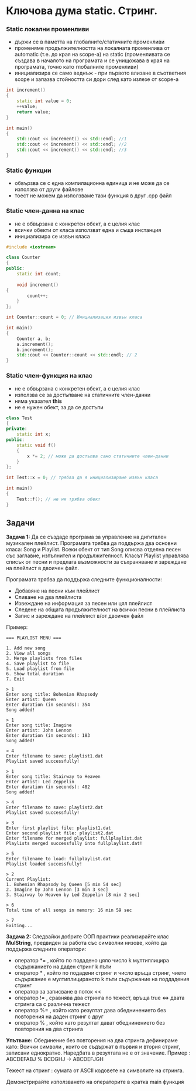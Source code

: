 ﻿# Ключова дума static. Стринг.

### Static локални променливи 
- държи се в паметта на глобалните/статичните променливи
- променяме продължителността на локалната променлива от automatic (т.е. до края на scope-а) на static (променливата се създава в началото на програмата и се унищожава в края на програмата, точно като глобалните променливи) 
- инициализира се само веднъж - при първото влизане в съответния scope и запазва стойността си дори след като излезе от scope-а

```cpp
int increment()
{
    static int value = 0;
    ++value;
    return value;
}

int main()
{
    std::cout << increment() << std::endl; //1
    std::cout << increment() << std::endl; //2
    std::cout << increment() << std::endl; //3
}
```

### Static функции
- обвързва се с една компилационна единица и не може да се използва от други файлове
- тоест не можем да използваме тази функция в друг .cpp файл


### Static член-данна на клас
- не е обвързана с конкретен обект, а с целия клас
- всички обекти от класа използват една и съща инстанция
- инициализира се извън класа

```cpp
#include <iostream>

class Counter
{
public:
    static int count;
    
    void increment()
{
        count++;
    }
};

int Counter::count = 0; // Инициализация извън класа

int main()
{
    Counter a, b;
    a.increment();
    b.increment();
    std::cout << Counter::count << std::endl; // 2
}
```

### Static член-функция на клас
- не е обвързана с конкретен обект, а с целия клас
- използва се за достъпване на статичните член-данни
- няма указател **this**
- не е нужен обект, за да се достъпи

```cpp
class Test
{
private:
    static int x; 
public:
    static void f()
    { 
        x *= 2; // може да достъпва само статичните член-данни
    }
};

int Test::x = 0; // трябва да я инициализираме извън класа

int main()
{
    Test::f(); // не ни трябва обект
}
```
 
## Задачи
**Задача 1:**
Да се създаде програма за управление на дигитален музикален плейлист. Програмата трябва да поддържа два основни класа: Song и Playlist. Всеки обект от тип Song описва отделна песен със заглавие, изпълнител и продължителност. Класът Playlist управлява списък от песни и предлага възможности за съхраняване и зареждане на плейлист в двоичен файл.

Програмата трябва да поддържа следните функционалности:
- Добавяне на песни към плейлист
- Сливане на два плейлиста
- Извеждане на информация за песен или цял плейлист
- Следене на общата продължителност на всички песни в плейлиста
- Запис и зареждане на плейлист в/от двоичен файл

Пример:
```
=== PLAYLIST MENU ===

1. Add new song
2. View all songs
3. Merge playlists from files
4. Save playlist to file
5. Load playlist from file
6. Show total duration
7. Exit

> 1
Enter song title: Bohemian Rhapsody  
Enter artist: Queen  
Enter duration (in seconds): 354  
Song added!

> 1  
Enter song title: Imagine  
Enter artist: John Lennon  
Enter duration (in seconds): 183  
Song added!

> 4  
Enter filename to save: playlist1.dat  
Playlist saved successfully!

> 1  
Enter song title: Stairway to Heaven  
Enter artist: Led Zeppelin  
Enter duration (in seconds): 482  
Song added!

> 4  
Enter filename to save: playlist2.dat  
Playlist saved successfully!

> 3  
Enter first playlist file: playlist1.dat  
Enter second playlist file: playlist2.dat  
Enter filename for merged playlist: fullplaylist.dat  
Playlists merged successfully into fullplaylist.dat!

> 5  
Enter filename to load: fullplaylist.dat  
Playlist loaded successfully!

> 2  
Current Playlist:
1. Bohemian Rhapsody by Queen [5 min 54 sec]  
2. Imagine by John Lennon [3 min 3 sec]  
3. Stairway to Heaven by Led Zeppelin [8 min 2 sec]

> 6  
Total time of all songs in memory: 16 min 59 sec

> 7  
Exiting...
```

**Задача 2:**
Следвайки добрите ООП практики реализирайте клас **MulString**, предвиден за работа със символни низове, който да поддържа следните оператори:
- оператор *= , който по подадено цяло число k мултиплицира съдържанието на даден стринг k пъти
- оператор * , който по подадени стринг и число връща стринг, чието съдържание е мултиплицираното k пъти съдържание на поддадения стринг
- оператор за записване в поток <<
- оператор != , сравнява два стринга по тежест, връща true <=> двата стринга са с различна тежест
- оператор %= , който като резултат дава обеднинението без повторения на даден стринг с друг
- оператор % , който като резултат дават обеднинението без повторения на два стринга

**Упътване:**
Обединение без повторения на два стринга дефинираме като: Всички символи , които се съдържат в първия и втория стринг, записани еднократно. Наредбата в резултата не е от значение.
Пример : ABCDEFABJ % BCDGHJ -> ABCDEFJGH

Тежест на стринг : сумата от ASCII кодовете на символите на стринга.

Демонстрирайте използването на операторите в кратка main функция